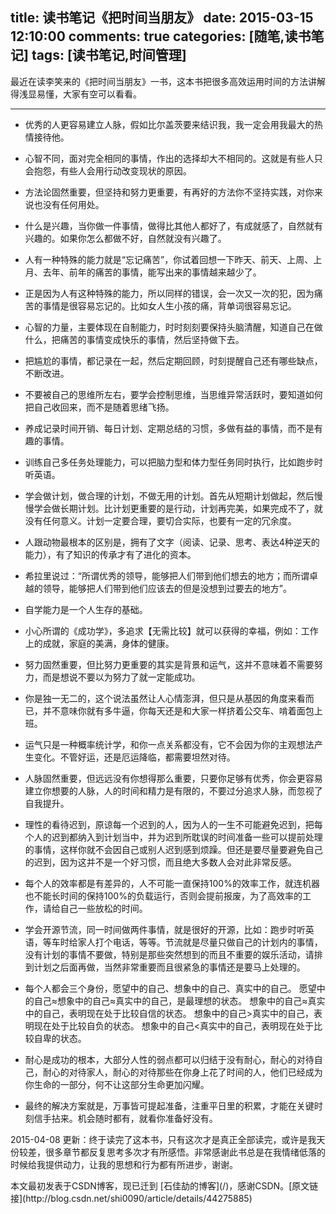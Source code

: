 title: 读书笔记《把时间当朋友》
date: 2015-03-15 12:10:00
comments: true
categories: [随笔,读书笔记]
tags: [读书笔记,时间管理]
---

最近在读李笑来的《把时间当朋友》一书，这本书把很多高效运用时间的方法讲解得浅显易懂，大家有空可以看看。

---

- 优秀的人更容易建立人脉，假如比尔盖茨要来结识我，我一定会用我最大的热情接待他。

- 心智不同，面对完全相同的事情，作出的选择却大不相同的。这就是有些人只会抱怨，有些人会用行动改变现状的原因。

- 方法论固然重要，但坚持和努力更重要，有再好的方法你不坚持实践，对你来说也没有任何用处。

- 什么是兴趣，当你做一件事情，做得比其他人都好了，有成就感了，自然就有兴趣的。如果你怎么都做不好，自然就没有兴趣了。

- 人有一种特殊的能力就是“忘记痛苦”，你试着回想一下昨天、前天、上周、上月、去年、前年的痛苦的事情，能写出来的事情越来越少了。

- 正是因为人有这种特殊的能力，所以同样的错误，会一次又一次的犯，因为痛苦的事情是很容易忘记的。比如女人生小孩的痛，背单词很容易忘记。

<!-- more --> 

- 心智的力量，主要体现在自制能力，时时刻刻要保持头脑清醒，知道自己在做什么，把痛苦的事情变成快乐的事情，然后坚持做下去。

- 把尴尬的事情，都记录在一起，然后定期回顾，时刻提醒自己还有哪些缺点，不断改进。

- 不要被自己的思维所左右，要学会控制思维，当思维异常活跃时，要知道如何把自己收回来，而不是随着思绪飞扬。

- 养成记录时间开销、每日计划、定期总结的习惯，多做有益的事情，而不是有趣的事情。

- 训练自己多任务处理能力，可以把脑力型和体力型任务同时执行，比如跑步时听英语。

- 学会做计划，做合理的计划，不做无用的计划。首先从短期计划做起，然后慢慢学会做长期计划。比计划更重要的是行动，计划再完美，如果完成不了，就没有任何意义。计划一定要合理，要切合实际，也要有一定的冗余度。

- 人跟动物最根本的区别是，拥有了文字（阅读、记录、思考、表达4种逆天的能力），有了知识的传承才有了进化的资本。

- 希拉里说过：“所谓优秀的领导，能够把人们带到他们想去的地方；而所谓卓越的领导，能够把人们带到他们应该去的但是没想到过要去的地方”。

- 自学能力是一个人生存的基础。

- 小心所谓的《成功学》，多追求【无需比较】就可以获得的幸福，例如：工作上的成就，家庭的美满，身体的健康。

- 努力固然重要，但比努力更重要的其实是背景和运气，这并不意味着不需要努力，而是想说不要以为努力了就一定能成功。

- 你是独一无二的，这个说法虽然让人心情澎湃，但只是从基因的角度来看而已，并不意味你就有多牛逼，你每天还是和大家一样挤着公交车、啃着面包上班。

- 运气只是一种概率统计学，和你一点关系都没有，它不会因为你的主观想法产生变化。不管好运，还是厄运降临，都需要坦然对待。

- 人脉固然重要，但远远没有你想得那么重要，只要你足够有优秀，你会更容易建立你想要的人脉，人的时间和精力是有限的，不要过分追求人脉，而忽视了自我提升。

- 理性的看待迟到，原谅每一个迟到的人，因为人的一生不可能避免迟到，把每个人的迟到都纳入到计划当中，并为迟到所耽误的时间准备一些可以提前处理的事情，这样你就不会因自己或别人迟到感到烦躁。但还是要尽量要避免自己的迟到，因为这并不是一个好习惯，而且绝大多数人会对此非常反感。

- 每个人的效率都是有差异的，人不可能一直保持100%的效率工作，就连机器也不能长时间的保持100%的负载运行，否则会提前报废，为了高效率的工作，请给自己一些放松的时间。

- 学会开源节流，同一时间做两件事情，就是很好的开源，比如：跑步时听英语，等车时给家人打个电话，等等。节流就是尽量只做自己的计划内的事情，没有计划的事情不要做，特别是那些突然想到的而且不重要的娱乐活动，请排到计划之后面再做，当然非常重要而且很紧急的事情还是要马上处理的。

- 每个人都会三个身份，愿望中的自己、想象中的自己、真实中的自己。
愿望中的自己≈想象中的自己≈真实中的自己，是最理想的状态。
想象中的自己≈真实中的自己，表明现在处于比较自信的状态。
想象中的自己>真实中的自己，表明现在处于比较自负的状态。
想象中的自己<真实中的自己，表明现在处于比较自卑的状态。

- 耐心是成功的根本，大部分人性的弱点都可以归结于没有耐心，耐心的对待自己，耐心的对待家人，耐心的对待那些在你身上花了时间的人，他们已经成为你生命的一部分，何不让这部分生命更加闪耀。

- 最终的解决方案就是，万事皆可提起准备，注重平日里的积累，才能在关键时刻信手拈来。机会随时都有，就看你准备好没有。

2015-04-08 更新：终于读完了这本书，只有这次才是真正全部读完，或许是我天份较差，很多章节都反复思考多次才有所感悟。非常感谢此书总是在我情绪低落的时候给我提供动力，让我的思想和行为都有所进步，谢谢。

<div class="article-statement">
本文最初发表于CSDN博客，现已迁到 [石佳劼的博客](/)，感谢CSDN。[原文链接](http://blog.csdn.net/shi0090/article/details/44275885)
</div>